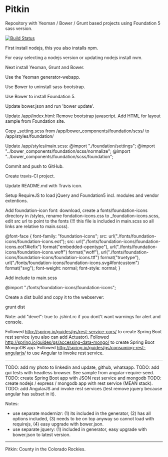 Pitkin
======

Repository with Yeoman / Bower / Grunt based projects using Foundation 5 sass version.

[![Build Status](https://travis-ci.org/robkuijpers/pitkin.png?branch=master)](https://travis-ci.org/robkuijpers/pitkin)

First install nodejs, this you also installs npm.

For easy selecting a nodejs version or updating nodejs install nvm.

Next install Yeoman, Grunt and Bower.

Use the Yeoman generator-webapp.

Use Bower to uninstall sass-bootstrap.

Use Bower to install Foundation 5.

Update bower.json and run 'bower update'.

Update /app/index.html:
  Remove bootstrap javascript.
  Add HTML for layout sample from Foundation site. 

Copy _setting.scss from /app/bower_components/foundation/scss/ to /app/styles/foundation/

Update /app/styles/main.scss:
  @import "./foundation/settings";
  @import "../bower_components/foundation/scss/normalize";
  @import "../bower_components/foundation/scss/foundation";
  
Commit and push to GitHub.

Create travis-CI project.

Update README.md with Travis icon.

Setup RequireJS to load jQuery and Foundation5 incl. modules and vendor extentions.

Add foundation-icon font: download, create a fonts/foundation-icons directory in /styles, rename fondation-icons.css to _foundation-icons.scss, edit src url to point to the fonts (!!! this file is included in main.scss so all links are relative to main.scss).

  @font-face {
    font-family: "foundation-icons";
    src: url("./fonts/foundation-icons/foundation-icons.eot");
    src: url("./fonts/foundation-icons/foundation-icons.eot?#iefix") format("embedded-opentype"),
         url("./fonts/foundation-icons/foundation-icons.woff") format("woff"),
         url("./fonts/foundation-icons/foundation-icons/foundation-icons.ttf") format("truetype"),
         url("./fonts/foundation-icons/foundation-icons.svg#fontcustom") format("svg");
    font-weight: normal;
    font-style: normal;
  }

Add include to main.scss

  @import "./fonts/foundation-icons/foundation-icons";
  
Create a dist build and copy it to the webserver:

  grunt dist

Note: add "devel": true to .jshint.rc if you dont't want warnings for alert and console.

Followed http://spring.io/guides/gs/rest-service-cors/ to create Spring Boot rest service (you also can add Actuator).
Followed http://spring.io/guides/gs/accessing-data-mongo/ to create Spring Boot MongoDB app.
Followed http://spring.io/guides/gs/consuming-rest-angularjs/ to use Angular to invoke rest service.


----------------------------

TODO: add my photo to linkedin and update, github, whatsapp.
TODO: add gui tests with headless browser.  See sample from angular-require-seed.
TODO: create Spring Boot app with JSON rest service and mongodb
TODO: create nodejs / express / mongodb app with rest service (MEAN stack).
TODO: add AngularJS and invoke rest services (test remove jquery because angular has subset in it).

Notes:
  - use separate modernizr: (1) its included in the generator, (2) has all options included, (3) needs to be on top anyway so cannot load with requirejs, (4) easy upgrade with bower.json.
  - use separate jquery: (1) included in generator, easy upgrade with bower.json to latest version.

---------------------------

Pitkin: County in the Colorado Rockies.
